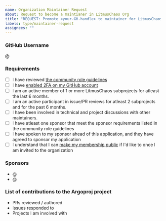 ```yaml
---
name: Organization Maintainer Request
about: Request to become a maintianer in LitmusChaos Org
title: "REQUEST: Promote <your-GH-handle> to maintainer for LitmusChaos"
labels: type/maintainer-request
assignees: ""
---
```


### GitHub Username

@<your-GH-handle>

### Requirements

- [ ] I have reviewed [the community role guidelines](/community-roles.md)
- [ ] I have [enabled 2FA on my GitHub account](https://github.com/settings/security)
- [ ] I am an active member of 1 or more LitmusChaos subprojects for atleast the last 6 months.
- [ ] I am an active participant in issue/PR reviews for atleast 2 subprojects and for the past 6 months.
- [ ] I have been involved in technical and project discussions with other maintainers.
- [ ] I have atleast one sponsor that meet the sponsor requirements listed in the community role guidelines
- [ ] I have spoken to my sponsor ahead of this application, and they have agreed to sponsor my application
- [ ] I understand that I can [make my membership public](https://docs.github.com/en/account-and-profile/setting-up-and-managing-your-personal-account-on-github/managing-your-membership-in-organizations/publicizing-or-hiding-organization-membership) if I'd like to once I am invited to the organization

### Sponsors

- @<sponsor-1>
- @<sponsor-2>

### List of contributions to the Argoproj project

- PRs reviewed / authored
- Issues responded to
- Projects I am involved with
